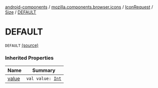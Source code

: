 [android-components](../../../index.md) / [mozilla.components.browser.icons](../../index.md) / [IconRequest](../index.md) / [Size](index.md) / [DEFAULT](./-d-e-f-a-u-l-t.md)

# DEFAULT

`DEFAULT` [(source)](https://github.com/mozilla-mobile/android-components/blob/master/components/browser/icons/src/main/java/mozilla/components/browser/icons/IconRequest.kt#L26)

### Inherited Properties

| Name | Summary |
|---|---|
| [value](value.md) | `val value: `[`Int`](https://kotlinlang.org/api/latest/jvm/stdlib/kotlin/-int/index.html) |
